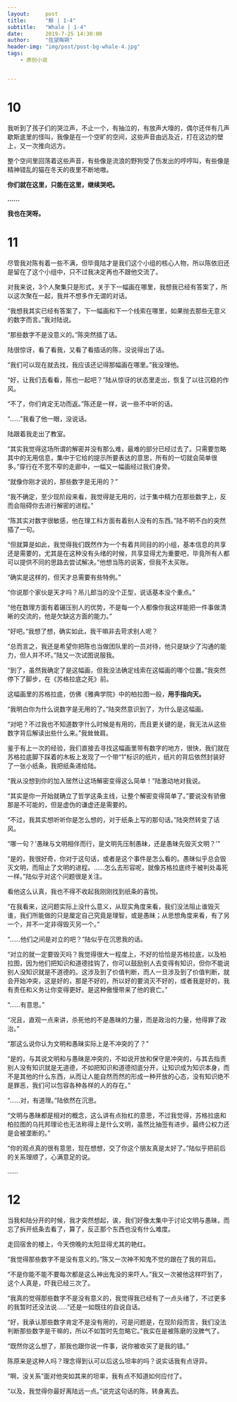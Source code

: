```yaml
---
layout:     post
title:      "鲸 | 1-4"
subtitle:   "Whale | 1-4"
date:       2019-7-25 14:30:00
author:     "弦望晦朔"
header-img: "img/post/post-bg-whale-4.jpg"
tags:
    - 原创小说


---
```




# 10

我听到了孩子们的哭泣声，不止一个，有抽泣的，有放声大嚎的，偶尔还伴有几声歇斯底里的怪叫，我像是在一个空旷的空间，这些声音由远及近，打在这边的壁上，又一次推向远方。

 

整个空间里回荡着这些声音，有些像是流浪的野狗受了伤发出的哼哼叫，有些像是精神错乱的猫在冬天的夜里不断地嗷。

 

**你们就在这里，只能在这里，继续哭吧。**

 

**……**

 

**我也在哭呀。**

 

# 11

尽管我对陈有着一些不满，但毕竟陆才是我们这个小组的核心人物，所以陈依旧还是留在了这个小组中，只不过我决定再也不跟他交流了。

 

对我来说，3个人聚集只是形式，关于下一幅画在哪里，我想我已经有答案了，所以这次聚在一起，我并不想多作无谓的对话。

 

“我想我其实已经有答案了，下一幅画和下一个线索在哪里，如果抛去那些无意义的数字而言。”我对陆说。

 

“那些数字不是没意义的。”陈突然插了话。

 

陆很惊讶，看了看我，又看了看插话的陈，没说得出了话。

 

“我们可以现在就去找，我应该还记得那幅画在哪里。”我没理他。

 

“好，让我们去看看，陈也一起吧？”陆从惊讶的状态里走出，恢复了以往沉稳的作风。

 

“不了，你们肯定无功而返。”陈还是一样，说一些不中听的话。

 

“……”我看了他一眼，没说话。

 

陆跟着我走出了教室。

 

“其实我觉得这场所谓的解密并没有那么难，最难的部分已经过去了。只需要忽略其中的无用信息，集中于它给的提示所要表达的意思，所有的一切就会简单很多。”穿行在不宽不窄的走廊中，一幅又一幅画经过我们身旁。

 

“就像你刚才说的，那些数字是无用的？”

 

“我不确定，至少现阶段来看，我觉得是无用的，过于集中精力在那些数字上，反而会阻碍你去进行解密的进程。”

 

“陈其实对数字很敏感，他在理工科方面有着别人没有的东西。”陆不明不白的突然插了一句。

 

“但就算是如此，我觉得我们既然作为一个有着共同目的的小组，基本信息的共享还是需要的，尤其是在这种没有头绪的时候，共享显得尤为重要吧，毕竟所有人都可以提供不同的思路去尝试解决。”他想当陈的说客，但我不太买账。

 

“确实是这样的，但天才总需要有些特例。”

 

“你说那个家伙是天才吗？吊儿郎当的没个正型，说话基本没个重点。”

 

“他在数理方面有着碾压别人的优势，不是每一个人都像你我这样能把一件事做清晰的交流的，他是欠缺这方面的能力。”

 

“好吧。”我想了想，确实如此，我干嘛非去苛求别人呢？

 

“总而言之，我还是希望你把陈也当做团队里的一员对待，他只是缺少了沟通的能力，但人并不坏。”陆又一次试图说服我。

 

“到了，虽然我确定了是这幅画，但我没法确定线索在这幅画的哪个位置。”我突然停下了脚步，在《苏格拉底之死》前。

 

这幅画里的苏格拉底，仿佛《雅典学院》中的柏拉图一般，**用手指向天。**

 

“我明白你为什么说数字是无用的了。”陆突然意识到了，为什么是这幅画。

 

“对吧？不过我也不知道数字什么时候是有用的，而且更关键的是，我无法从这些数字背后解读出些什么来。”我耸耸肩。

 

鉴于有上一次的经验，我们直接去寻找这幅画里带有数字的地方，很快，我们就在苏格拉底脚下踩着的木板上发现了一个带“1”标识的纸片，纸片的背后依然封装好了一张小纸条，我把纸条递给陆。

 

“我从没想到你的加入居然让这场解密变得这么简单！”陆激动地对我说。

 

“其实是你一开始就确立了哲学这条主线，让整个解密变得简单了。”要说没有骄傲那是不可能的，但是虚伪的谦虚还是需要的。

 

“不过，我其实想听听你是怎么想的，对于纸条上写的那句话。”陆突然转变了话风。

 

“哪一句？'愚昧与文明相伴而行，是文明先压制愚昧，还是愚昧先毁灭文明？'”

 

“是的，我很好奇，你对于这句话，或者是这个事件是怎么看的。愚昧似乎总会毁灭文明，而阻止了文明的进程。……怎么去形容呢，就像苏格拉底终于被判处毒死一样。”陆似乎对这个问题很是关注。

 

看他这么认真，我也不得不收起我刚刚找到纸条的喜悦。

 

“在我看来，这问题实际上没什么意义，从现实角度来看，我们没法阻止谁毁灭谁，我们所能做的只是厘定自己究竟是理智，或是愚昧；从思想角度来看，有了另一个，并不一定非得毁灭另一个。”

 

“……他们之间是对立的吧？”陆似乎在沉思我的话。

 

“对立的就一定要毁灭吗？我觉得很大一程度上，不好的恰恰是苏格拉底，以及柏拉图，因为他们把知识和道德挂钩了，你可以鼓励别人去变得有知识，但你不能说别人没知识就是不道德的。这涉及到了价值判断，而人一旦涉及到了价值判断，就会开始冲突，这是好的，那是不好的，所以好的要消灭不好的，或者我是好的，我有责任和义务让你变得更好。是这种傲慢带来了他的衰亡。”

 

“……有意思。”

 

“况且，直观一点来讲，杀死他的不是愚昧的力量，而是政治的力量，他得罪了政治。”

 

“那这么说你认为文明和愚昧实际上是不冲突的了？”

 

“是的，与其说文明和与愚昧是冲突的，不如说开放和保守是冲突的，与其去指责别人没有知识就是无道德，不如把知识和道德彻底分开，让知识成为知识本身，而不是其他的什么东西，从而让人能自然而然的形成一种开放的心态，没有知识绝不是罪恶，我们可以包容各种各样的人的存在。”

 

“……对，有道理。”陆依然在沉思。

 

“文明与愚昧都是相对的概念，这么讲有点抬杠的意思，不过我觉得，苏格拉底和柏拉图的乌托邦理论也无法称得上是什么文明，虽然比抽签有进步。最终公权力还是会被垄断的。”

 

“你的观点真的很有意思，现在想想，交了你这个朋友真是太好了。”陆似乎把前后的关系理顺了，心满意足的说。

 

……

 

# 12

当我和陆分开的时候，我才突然想起，诶，我们好像太集中于讨论文明与愚昧，而忘了拆开纸条去看了，算了，反正那个东西也没有什么难度。

 

走回宿舍的楼上，今天傍晚的太阳显得尤其的艳红。

 

“我觉得那些数字不是没有意义的。”陈又一次神不知鬼不觉的跟在了我的背后。

“不是你能不能不要每次都是这么神出鬼没的来吓人。”我又一次被他这样吓到了，这个人真是，吓我已经三次了。

 

“我真的觉得那些数字不是没有意义的，我觉得我已经有了一点头绪了，不过更多的我暂时还没法说……”还是一如既往的自说自话。

 

“好，我承认那些数字肯定不是没有用的，可是问题是，在现阶段而言，我们没法判断那些数字是干嘛的，所以不如暂时先忽略它。”我实在是被陈磨的没脾气了。

 

“既然你这么想了，那我也跟你说一件事，说你被收买了是我的错。”

 

陈原来是这种人吗？理念得到认可以后这么坦率的吗？说实话我有点讶异。

 

“啊，没关系”面对他突如其来的坦率，我有点不知道如何应付了。

 

“以及，我觉得你最好离陆远一点。”说完这句话的陈，转身离去。